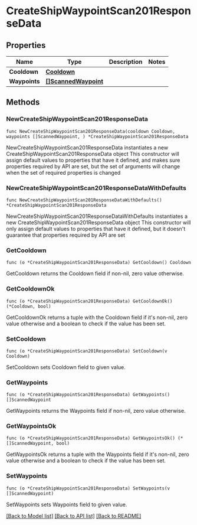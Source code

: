 # CreateShipWaypointScan201ResponseData

## Properties

Name | Type | Description | Notes
------------ | ------------- | ------------- | -------------
**Cooldown** | [**Cooldown**](Cooldown.md) |  | 
**Waypoints** | [**[]ScannedWaypoint**](ScannedWaypoint.md) |  | 

## Methods

### NewCreateShipWaypointScan201ResponseData

`func NewCreateShipWaypointScan201ResponseData(cooldown Cooldown, waypoints []ScannedWaypoint, ) *CreateShipWaypointScan201ResponseData`

NewCreateShipWaypointScan201ResponseData instantiates a new CreateShipWaypointScan201ResponseData object
This constructor will assign default values to properties that have it defined,
and makes sure properties required by API are set, but the set of arguments
will change when the set of required properties is changed

### NewCreateShipWaypointScan201ResponseDataWithDefaults

`func NewCreateShipWaypointScan201ResponseDataWithDefaults() *CreateShipWaypointScan201ResponseData`

NewCreateShipWaypointScan201ResponseDataWithDefaults instantiates a new CreateShipWaypointScan201ResponseData object
This constructor will only assign default values to properties that have it defined,
but it doesn't guarantee that properties required by API are set

### GetCooldown

`func (o *CreateShipWaypointScan201ResponseData) GetCooldown() Cooldown`

GetCooldown returns the Cooldown field if non-nil, zero value otherwise.

### GetCooldownOk

`func (o *CreateShipWaypointScan201ResponseData) GetCooldownOk() (*Cooldown, bool)`

GetCooldownOk returns a tuple with the Cooldown field if it's non-nil, zero value otherwise
and a boolean to check if the value has been set.

### SetCooldown

`func (o *CreateShipWaypointScan201ResponseData) SetCooldown(v Cooldown)`

SetCooldown sets Cooldown field to given value.


### GetWaypoints

`func (o *CreateShipWaypointScan201ResponseData) GetWaypoints() []ScannedWaypoint`

GetWaypoints returns the Waypoints field if non-nil, zero value otherwise.

### GetWaypointsOk

`func (o *CreateShipWaypointScan201ResponseData) GetWaypointsOk() (*[]ScannedWaypoint, bool)`

GetWaypointsOk returns a tuple with the Waypoints field if it's non-nil, zero value otherwise
and a boolean to check if the value has been set.

### SetWaypoints

`func (o *CreateShipWaypointScan201ResponseData) SetWaypoints(v []ScannedWaypoint)`

SetWaypoints sets Waypoints field to given value.



[[Back to Model list]](../README.md#documentation-for-models) [[Back to API list]](../README.md#documentation-for-api-endpoints) [[Back to README]](../README.md)


